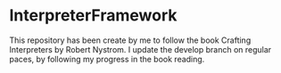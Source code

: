 # InterpreterFramework
This repository has been create by me to follow the book Crafting Interpreters by Robert Nystrom. 
I update the develop branch on regular paces, by following my progress in the book reading.
